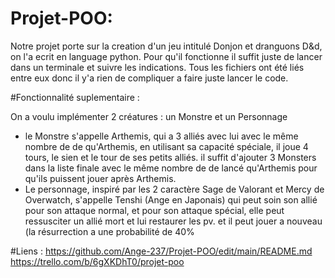 # Projet-POO:

Notre projet porte sur la creation d'un jeu intitulé Donjon et dranguons D&d, on l'a ecrit en language python. Pour qu'il fonctionne il suffit juste de lancer dans un terminale et suivre les indications. Tous les fichiers ont été liés entre eux donc il y'a rien de compliquer a faire juste lancer le code.




#Fonctionnalité suplementaire :

On a voulu implémenter 2 créatures : un Monstre et un Personnage 
- le Monstre s'appelle Arthemis, qui a 3 alliés avec lui avec le même nombre de de qu'Arthemis, en utilisant sa capacité spéciale, il joue 4 tours, le sien et le tour de ses petits alliés.
il suffit d'ajouter 3 Monsters dans la liste finale avec le même nombre de de lancé qu'Arthemis pour qu'ils puissent jouer après Arthemis. 
- Le personnage, inspiré par les 2 caractère Sage de Valorant et Mercy de Overwatch, s'appelle Tenshi (Ange en Japonais) qui peut soin son allié pour son attaque normal, et pour son attaque spécial, elle peut ressusciter un allié mort et lui restaurer les pv. et il peut jouer a nouveau (la résurrection a une probabilité de 40%


#Liens :
https://github.com/Ange-237/Projet-POO/edit/main/README.md
https://trello.com/b/6gXKDhT0/projet-poo
